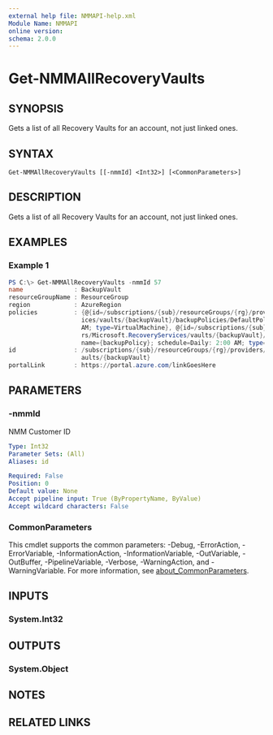 ```yaml
---
external help file: NMMAPI-help.xml
Module Name: NMMAPI
online version:
schema: 2.0.0
---
```


# Get-NMMAllRecoveryVaults

## SYNOPSIS
Gets a list of all Recovery Vaults for an account, not just linked ones.

## SYNTAX

```
Get-NMMAllRecoveryVaults [[-nmmId] <Int32>] [<CommonParameters>]
```

## DESCRIPTION
Gets a list of all Recovery Vaults for an account, not just linked ones.

## EXAMPLES

### Example 1
```powershell
PS C:\> Get-NMMAllRecoveryVaults -nmmId 57
name              : BackupVault
resourceGroupName : ResourceGroup
region            : AzureRegion
policies          : {@{id=/subscriptions/{sub}/resourceGroups/{rg}/providers/Microsoft.RecoveryServ
                    ices/vaults/{backupVault}/backupPolicies/DefaultPolicy; name=DefaultPolicy; schedule=Daily: 2:30 
                    AM; type=VirtualMachine}, @{id=/subscriptions/{sub}/resourceGroups/{rg}/provide
                    rs/Microsoft.RecoveryServices/vaults/{backupVault}/backupPolicies/{backupPolicy}; 
                    name={backupPolicy}; schedule=Daily: 2:00 AM; type=VirtualMachine}}
id                : /subscriptions/{sub}/resourceGroups/{rg}/providers/Microsoft.RecoveryServices/v
                    aults/{backupVault}
portalLink        : https://portal.azure.com/linkGoesHere
```

## PARAMETERS

### -nmmId
NMM Customer ID

```yaml
Type: Int32
Parameter Sets: (All)
Aliases: id

Required: False
Position: 0
Default value: None
Accept pipeline input: True (ByPropertyName, ByValue)
Accept wildcard characters: False
```

### CommonParameters
This cmdlet supports the common parameters: -Debug, -ErrorAction, -ErrorVariable, -InformationAction, -InformationVariable, -OutVariable, -OutBuffer, -PipelineVariable, -Verbose, -WarningAction, and -WarningVariable. For more information, see [about_CommonParameters](http://go.microsoft.com/fwlink/?LinkID=113216).

## INPUTS

### System.Int32

## OUTPUTS

### System.Object
## NOTES

## RELATED LINKS
